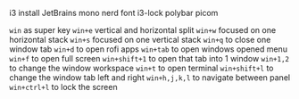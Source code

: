 i3 install
JetBrains mono nerd font 
i3-lock
polybar
picom

`win` as super key
`win+e` vertical and horizontal split
`win+w` focused on one horizontal stack
`win+s` focused on one vertical stack
`win+q` to close one window tab
`win+d` to open rofi apps
`win+tab` to open windows opened menu
`win+f` to open full screen
`win+shift+1` to open that tab into 1 window
`win+1,2` to  change the window workspace
`win+t` to open terminal
`win+shift+l` to change the window tab left and right
`win+h,j,k,l` to navigate between panel
`win+ctrl+l` to lock the screen
